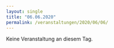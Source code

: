 ```yaml
---
layout: single
title: "06.06.2020"
permalink: /veranstaltungen/2020/06/06/
---
```


Keine Veranstaltung an diesem Tag.
